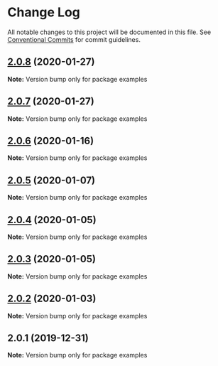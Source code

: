 # Change Log

All notable changes to this project will be documented in this file.
See [Conventional Commits](https://conventionalcommits.org) for commit guidelines.

## [2.0.8](https://github.com/eBay/oja/compare/examples@2.0.7...examples@2.0.8) (2020-01-27)

**Note:** Version bump only for package examples





## [2.0.7](https://github.com/eBay/oja/compare/examples@2.0.6...examples@2.0.7) (2020-01-27)

**Note:** Version bump only for package examples





## [2.0.6](https://github.com/eBay/oja/compare/examples@2.0.5...examples@2.0.6) (2020-01-16)

**Note:** Version bump only for package examples





## [2.0.5](https://github.com/eBay/oja/compare/examples@2.0.4...examples@2.0.5) (2020-01-07)

**Note:** Version bump only for package examples





## [2.0.4](https://github.com/eBay/oja/compare/examples@2.0.3...examples@2.0.4) (2020-01-05)

**Note:** Version bump only for package examples





## [2.0.3](https://github.com/eBay/oja/compare/examples@2.0.2...examples@2.0.3) (2020-01-05)

**Note:** Version bump only for package examples





## [2.0.2](https://github.com/eBay/oja/compare/examples@2.0.1...examples@2.0.2) (2020-01-03)

**Note:** Version bump only for package examples





## 2.0.1 (2019-12-31)

**Note:** Version bump only for package examples
